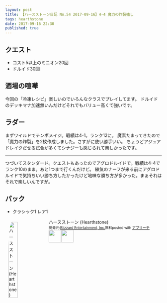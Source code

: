 ```yaml
---
layout: post
title: 【ハースストーン日記 No.54 2017-09-16】4-4 魔力の炸裂強し
tags: hearthstone
date: 2017-09-16 22:30
published: true
---
```


## クエスト

- コスト5以上のミニオン20回
- ドルイド30回

## 酒場の喧嘩

今回の「冷凍レシピ」楽しいのでいろんなクラスでプレイしてます。
ドルイドのデッキマナ加速無いんだけどそれでもバリュー高くて強いです。

## ラダー

まずワイルドでテンポメイジ。戦績は4-1。ランク12に。
魔素たまってきたので「魔力の炸裂」を2枚作成しました。さすがに使い勝手いい。
ちょうどアジュアドレイクだせる試合が多くてシナジーも感じられて楽しかったです。

---

つづいてスタンダード。クエストもあったのでアグロドルイドで。戦績は4-4でランク10のまま。あと1つまで行くんだけど。
練気のナーフが来る前にアグロドルイドで気持ちいい勝ち方したかったけど地味な勝ち方が多かった。まぁそれはそれで楽しいんですが。

## パック

- クラシック1 レア1



<div id="appreach-box" style="text-align:left;"><img id="appreach-image" src="https://lh6.ggpht.com/J-_wYHXVmR86Mvq6KNHiSvR0T3WH4wHgVC0OLQEIa1FHVbXARD0zafLA8JEUjo-CqDw=w170" alt="ハースストーン (Hearthstone)" style="float:left; margin:10px; width:25%; max-width:120px; border-radius:10%;"><div class="appreach-info" style="margin: 10px;"><div id="appreach-appname">ハースストーン (Hearthstone)</div><div id="appreach-developer" style="font-size:80%; display:inline-block; _display:inline;">開発元:<a id="appreach-developerurl" href="https://itunes.apple.com/jp/developer/blizzard-entertainment-inc/id306862900?uo=4" target="_blank" rel="nofollow">Blizzard Entertainment, Inc.</a></div><div id="appreach-price" style="font-size:80%; display:inline-block; _display:inline;">無料</div><div class="appreach-powered" style="font-size:80%; display:inline-block; _display:inline;">posted with <a href="http://mama-hack.com/app-reach/" title="アプリーチ" target="_blank" rel="nofollow">アプリーチ</a></div><div class="appreach-links" style="float: left;"><div id="appreach-itunes-link" style="display: inline-block; _display: inline;"><a id="appreach-itunes" href="https://itunes.apple.com/jp/app/%E3%83%8F%E3%83%BC%E3%82%B9%E3%82%B9%E3%83%88%E3%83%BC%E3%83%B3-hearthstone/id625257520?mt=8&amp;uo=4&amp;at=10l4wP" target="_blank" rel="nofollow"><img src="https://nabettu.github.io/appreach/img/itune_ja.svg" style="height:40px;"></a></div><div id="appreach-gplay-link" style="display:inline-block; _display:inline;"><a id="appreach-gplay" href="https://play.google.com/store/apps/details?id=com.blizzard.wtcg.hearthstone" target="_blank" rel="nofollow"><img src="https://nabettu.github.io/appreach/img/gplay_ja.png" style="height:40px;"></a></div></div></div><div class="appreach-footer" style="margin-bottom:10px; clear: left;"></div></div>